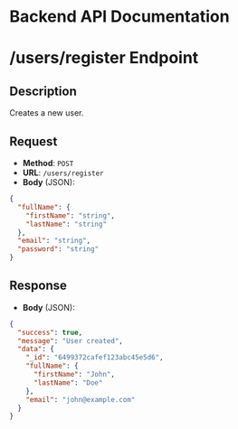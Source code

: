 # Backend API Documentation

# /users/register Endpoint

## Description
Creates a new user.

## Request
- **Method**: `POST`
- **URL**: `/users/register`
- **Body** (JSON):
```json
{
  "fullName": {
    "firstName": "string",
    "lastName": "string"
  },
  "email": "string",
  "password": "string"
}
```

## Response
- **Body** (JSON):
```json
{
  "success": true,
  "message": "User created",
  "data": {
    "_id": "6499372cafef123abc45e5d6",
    "fullName": {
      "firstName": "John",
      "lastName": "Doe"
    },
    "email": "john@example.com"
  }
}
